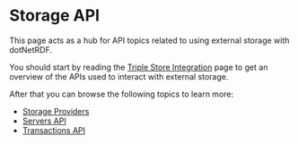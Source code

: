 # Storage API

This page acts as a hub for API topics related to using external storage with dotNetRDF.

You should start by reading the [Triple Store Integration](triple_store_integration.md) page to get an overview of the APIs used to interact with external storage.

After that you can browse the following topics to learn more:

* [Storage Providers](storage_providers.md)
* [Servers API](storage_servers.md)
* [Transactions API](storage_transactions.md)